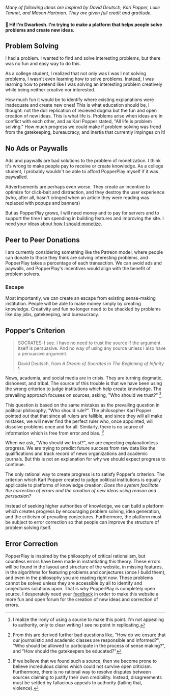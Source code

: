 _Many of following ideas are inspired by David Deutsch, Karl Popper, Lulie Tannet, and Mason Hartman. They are given full credit and gratitude._

<!-- **January 2020 (revised continually)** -->

#### 👋 Hi! I'm Dwarkesh. I'm trying to make a platform that helps people solve problems and create new ideas.

## Problem Solving

I had a problem. I wanted to find and solve interesting problems, but there was no fun and easy way to do this.

As a college student, I realized that not only was I was I not solving problems, I wasn't even learning how to solve problems. Instead, I was learning how to pretend like I was solving an interesting problem creatively while being neither creative nor interested.

How much fun it would be to identify where existing explanations were inadequate and create new ones! This is what education should be, I thought: not the dull replication of recieved dogma but the fun and open creation of new ideas. This is what life is. Problems arise when ideas are in conflict with each other, and as Karl Popper stated, "All life is problem solving." How much progress we could make if problem solving was freed from the gatekeeping, bureaucracy, and inertia that currently impinges on it!

## No Ads or Paywalls

Ads and paywalls are bad solutions to the problem of monetization. I think it's wrong to make people pay to receive or create knowledge. As a college student, I probably wouldn't be able to afford PopperPlay myself if it was paywalled.

Advertisements are perhaps even worse. They create an incentive to optimize for click-bait and distraction, and they destroy the user experience (who, after all, hasn't cringed when an article they were reading was replaced with popups and banners)

But as PopperPlay grows, I will need money and to pay for servers and to support the time I am spending in building features and improving the site. I need your ideas about [how I should monetize](https://popperplay.com/problem/Ri7rf6GspvuCuuVL1274).

## Peer to Peer Donations

I am currently considering something like the Patreon model, where people can donate to those they think are solving interesting problems, and PopperPlay takes a percentage of each transaction. We can avoid ads and paywalls, and PopperPlay's incentives would align with the benefit of problem solvers.

### Escape

Most importantly, we can create an escape from existing sense-making institution. People will be able to make money simply by creating knowledge. Creativity and fun no longer need to be shackled by problems like day jobs, gatekeeping, and bureaucracy.

## Popper's Criterion

> SOCRATES: I see. I have no need to trust the source if the argument itself is persuasive. And no way of using any source unless I also have a persuasive argument.
>
> David Deutsch, from _A Dream of Socrates_ in _The Beginning of Infinity_ [^1]

News, academia, and social media are in crisis. They are turning dogmatic, dishonest, and tribal. The source of this trouble is that we have been using the wrong criterion to judge institutions which help create knowledge. The prevailing approach focuses on sources, asking, "Who should we trust?" [^2]

This question is based on the same mistakes as the prevailing question in political philosophy, "Who should rule?". The philosopher Karl Popper pointed out that that since all rulers are fallible, and since they will all make mistakes, we will never find the perfect ruler who, once appointed, will dissolve problems once and for all. Similarly, there is no source of information which is free from error and bias. [^3]

When we ask, "Who should we trust?", we are expecting explanationless progress. We are trying to predict future success from raw data like the qualifications and track record of news organizations and academic journals. But this is not an explanation for why we should expect progress to continue.

The only rational way to create progress is to satisfy Popper's criterion. The criterion which Karl Popper created to judge political institutions is equally applicable to platforms of knowledge creation: _Does the system facilitate the correction of errors and the creation of new ideas using reason and persuasion?_

Instead of seeking higher authorities of knowledge, we can build a platform which creates progress by encouraging problem solving, idea generation, and the criticism of prevailing conjectures. Furthermore, the platform must be subject to error correction so that people can improve the structure of problem solving itself.

## Error Correction

PopperPlay is inspired by the philosophy of critical rationalism, but countless errors have been made in instantiating this theory. These errors will be found in the layout and structure of the website, in missing features, in the algorithms for featuring problems and conjectures (once I build them), and even in the philosophy you are reading right now. These problems cannot be solved unless they are accessible by all to identify and conjectures solutions upon. That is why PopperPlay is completely open source. I desperately need your [feedback](https://popperplay.com/feedback) in order to make this website a more fun and open forum for the creation of new ideas and correction of errors.

[^1]: I realize the irony of using a source to make this point. I'm not appealing to authority, only to clear writing I see no point in replicating.
[^2]: From this are derived further bad questions like, "How do we ensure that our journalistic and academic classes are responsible and informed?", "Who should be allowed to participate in the process of sense making?", and "How should the gatekeepers be educated?"
[^3]: If we believe that we found such a source, then we become prone to believe incredulous claims which could not survive open criticism. Furthermore, there is no rational way to resolve disputes between sources claiming to justify their own credibility. Instead, disagreements must be settled by fallacious appeals to authority (failing that, violence).
